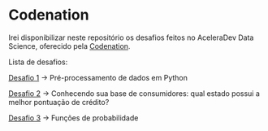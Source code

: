 # Codenation
Irei disponibilizar neste repositório os desafios feitos no AceleraDev Data Science, oferecido pela [Codenation](https://www.codenation.dev/).

Lista de desafios:

[Desafio 1](https://github.com/edubarth/Codenation/blob/master/desafio_1.ipynb) -> Pré-processamento de dados em Python

[Desafio 2](https://github.com/edubarth/Codenation/blob/master/desafio_2.ipynb) -> Conhecendo sua base de consumidores: qual estado possui a melhor pontuação de crédito?

[Desafio 3](https://github.com/edubarth/Codenation/blob/master/desafio_3.ipynb) -> Funções de probabilidade


